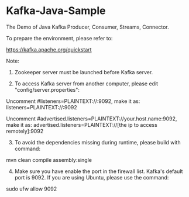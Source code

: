 # Kafka-Java-Sample
The Demo of Java Kafka Producer, Consumer, Streams, Connector.

To prepare the environment, please refer to:

https://kafka.apache.org/quickstart

Note:
1. Zookeeper server must be launched before Kafka server.

2. To access Kafka server from another computer, please edit "config/server.properties":

 Uncomment #listeners=PLAINTEXT://:9092, make it as: listeners=PLAINTEXT://:9092
 
 Uncomment #advertised.listeners=PLAINTEXT://your.host.name:9092, make it as: advertised.listeners=PLAINTEXT://[the ip to access remotely]:9092
 
3. To avoid the dependencies missing during runtime, please build with command:

  mvn clean compile assembly:single
  
4. Make sure you have enable the port in the firewall list. Kafka's default port is 9092. If you are using Ubuntu, please use the command:
  
  sudo ufw allow 9092

